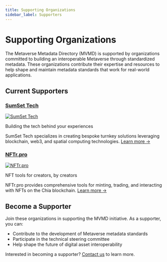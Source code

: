 ```yaml
---
title: Supporting Organizations
sidebar_label: Supporters
---
```


# Supporting Organizations

The Metaverse Metadata Directory (MVMD) is supported by organizations committed to building an interoperable Metaverse through standardized metadata. These organizations contribute their expertise and resources to help shape and maintain metadata standards that work for real-world applications.

## Current Supporters

### [SumSet Tech](/community/supporters/sumset-tech)
[![SumSet Tech](https://sumset.tech/wp-content/uploads/2024/01/sumset-tech-logo-2000px-black.png)](/community/supporters/sumset-tech)

Building the tech behind your experiences

SumSet Tech specializes in creating bespoke turnkey solutions leveraging blockchain, web3, and spatial computing technologies. [Learn more →](/community/supporters/sumset-tech)

### [NFTr.pro](/community/supporters/nftr-pro)
[![NFTr.pro](https://nftr.pro/wp-content/uploads/2024/02/nftr-logo.png)](/community/supporters/nftr-pro)

NFT tools for creators, by creators

NFTr.pro provides comprehensive tools for minting, trading, and interacting with NFTs on the Chia blockchain. [Learn more →](/community/supporters/nftr-pro)

## Become a Supporter

Join these organizations in supporting the MVMD initiative. As a supporter, you can:
- Contribute to the development of Metaverse metadata standards
- Participate in the technical steering committee
- Help shape the future of digital asset interoperability

Interested in becoming a supporter? [Contact us](https://github.com/mvmd-org/mvmd-site/issues/new?labels=support&template=support.md) to learn more.
